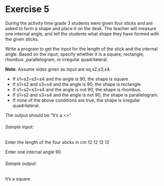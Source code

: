 # Exercise 5

During the activity time grade 3 students were given four sticks and are asked to form a shape and place it on the desk. The teacher will measure one internal angle, and tell the students what shape they have formed with the given sticks.

Write a program to get the input for the length of the stick and the internal angle. Based on the input, specify whether it is a square, rectangle, rhombus ,parallelogram, or irregular quadrilateral.

**Note**: Assume sides given as input are sq,s2,s3,s4.

* If s1=s2=s3=s4 and the angle is 90, the shape is square
* If s1=s2 and s3=s4 and the angle is 90, the shape is rectangle.
* If s1=s2=s3=s4 and the angle is not  90, the shape is rhombus.
* If s1=s2 and s3=s4 and the angle is not 90, the shape is parallelogram.
* If none of the above conditions are true, the shape is  irregular quadrilateral.

The output should be  "It’s a <<shape>>"

###### Sample input:
Enter the length of the four sticks in cm
12
12
12
12

Enter one internal angle
90

###### Sample output: 
It’s a square
